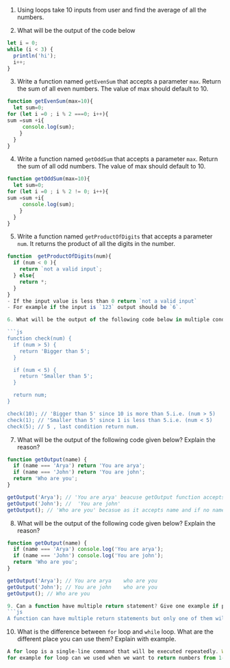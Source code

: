1. Using loops take 10 inputs from user and find the average of all the numbers.
   
2. What will be the output of the code below

```js
let i = 0;
while (i < 3) {
  println('hi');
  i++;
}
```

3. Write a function named `getEvenSum` that accepts a parameter `max`. Return the sum of all even numbers. The value of max should default to 10.
```js
function getEvenSum(max=10){
  let sum=0;
for (let i =0 ; i % 2 ===0; i++){
sum =sum +i{
     console.log(sum);
    }
  }
}
```
4. Write a function named `getOddSum` that accepts a parameter `max`. Return the sum of all odd numbers. The value of max should default to 10.
```js
function getOddSum(max=10){
  let sum=0;
for (let i =0 ; i % 2 != 0; i++){
sum =sum +i{
     console.log(sum);
    }
  }
}
```
5. Write a function named `getProductOfDigits` that accepts a parameter `num`. It returns the product of all the digits in the number.
```js
function  getProductOfDigits(num){
  if (num < 0 ){
    return `not a valid input`;
  } else{
    return *;
  }
}
- If the input value is less than 0 return `not a valid input`
- For example if the input is `123` output should be `6`.

6. What will be the output of the following code below in multiple conditions? Explain with reason?

```js
function check(num) {
  if (num > 5) {
    return 'Bigger than 5';
  }

  if (num < 5) {
    return 'Smaller than 5';
  }

  return num;
}

check(10); // 'Bigger than 5' since 10 is more than 5.i.e. (num > 5)
check(1); // 'Smaller than 5' since 1 is less than 5.i.e. (num < 5)
check(5); // 5 , last condition return num.
```

7. What will be the output of the following code given below? Explain the reason?

```js
function getOutput(name) {
  if (name === 'Arya') return 'You are arya';
  if (name === 'John') return 'You are john';
  return 'Who are you';
}

getOutput('Arya'); // 'You are arya' beacuse getOutput function accepts the naame and if name === arya it should print this mssg
getOutput('John'); //  'You are john'
getOutput(); // 'Who are you' becasue as it accepts name and if no name is provided it should ask for the name.
```

8. What will be the output of the following code given below? Explain the reason?

```js
function getOutput(name) {
  if (name === 'Arya') console.log('You are arya');
  if (name === 'John') console.log('You are john');
  return 'Who are you';
}

getOutput('Arya'); // You are arya    who are you
getOutput('John'); // You are john    who are you
getOutput(); // Who are you

9. Can a function have multiple return statement? Give one example if possible and explain the reason.
```js
A function can have multiple return statements but only one of them will be executed because once a return statement is executed, the program control moves back  skipping the remaining statements of the current method.
```
10. What is the difference between `for` loop and `while` loop. What are the different place you can use them? Explain with example.
```js
A for loop is a single-line command that will be executed repeatedly. While loops can be single-lined or contain multiple commands for a single condition.We can use for loop when we know the number of repetations and while loop when we don't know number of times it to be exexuted.
for example for loop can we used when we want to return numbers from 1-10 in a sequence and while loop can be used to define a situation to purchase a phone till the bank balance comes out to 0.
```